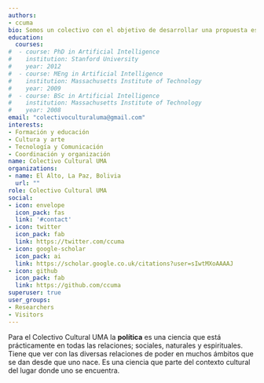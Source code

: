 ```yaml
---
authors:
- ccuma
bio: Somos un colectivo con el objetivo de desarrollar una propuesta estratégica social con valores comunitarios, colectivos, intégrales e  inclusivos con la población. 
education:
  courses:
#  - course: PhD in Artificial Intelligence
#    institution: Stanford University
#    year: 2012
#  - course: MEng in Artificial Intelligence
#    institution: Massachusetts Institute of Technology
#    year: 2009
#  - course: BSc in Artificial Intelligence
#    institution: Massachusetts Institute of Technology
#    year: 2008
email: "colectivoculturaluma@gmail.com"
interests:
- Formación y educación
- Cultura y arte
- Tecnología y Comunicación
- Coordinación y organización
name: Colectivo Cultural UMA
organizations:
- name: El Alto, La Paz, Bolivia
  url: ""
role: Colectivo Cultural UMA
social:
- icon: envelope
  icon_pack: fas
  link: '#contact'
- icon: twitter
  icon_pack: fab
  link: https://twitter.com/ccuma
- icon: google-scholar
  icon_pack: ai
  link: https://scholar.google.co.uk/citations?user=sIwtMXoAAAAJ
- icon: github
  icon_pack: fab
  link: https://github.com/ccuma
superuser: true
user_groups:
- Researchers
- Visitors
---
```


Para el Colectivo Cultural UMA la **política** es una ciencia que está prácticamente en todas las relaciones; sociales, naturales y espirituales. Tiene que ver con las diversas relaciones de poder en muchos ámbitos que se dan desde que uno
nace. Es una ciencia que parte del contexto cultural del lugar donde uno se encuentra.